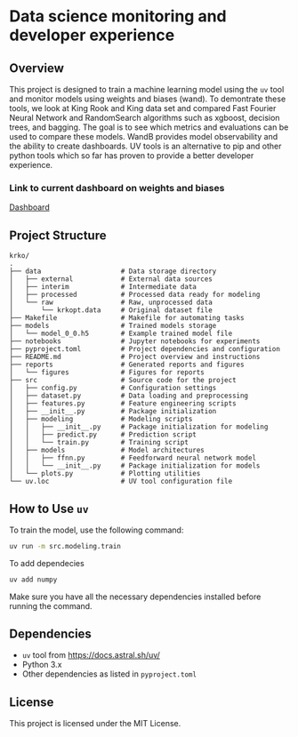 # Data science monitoring and developer experience

## Overview
This project is designed to train a machine learning model using the `uv` tool and monitor models using weights and biases (wand).
To demontrate these tools, we look at King Rook and King data set and compared Fast Fourier Neural Network and RandomSearch algorithms such as xgboost, decision trees, and bagging. The goal is to see which metrics and evaluations can be used to compare these models. WandB provides model observability and the ability to create dashboards. UV tools is an alternative to pip and other python tools which so far has proven to provide a better developer experience.

### Link to current dashboard on weights and biases

[Dashboard](https://wandb.ai/tenderking/my-awesome-project/reports/FFNN-BEST-AND-WORST--Vmlldzo5NjgxNzkz)


## Project Structure
```
krko/
.
├── data                    # Data storage directory
│   ├── external            # External data sources
│   ├── interim             # Intermediate data
│   ├── processed           # Processed data ready for modeling
│   └── raw                 # Raw, unprocessed data
│       └── krkopt.data     # Original dataset file
├── Makefile                # Makefile for automating tasks
├── models                  # Trained models storage
│   └── model_0_0.h5        # Example trained model file
├── notebooks               # Jupyter notebooks for experiments
├── pyproject.toml          # Project dependencies and configuration
├── README.md               # Project overview and instructions
├── reports                 # Generated reports and figures
│   └── figures             # Figures for reports
├── src                     # Source code for the project
│   ├── config.py           # Configuration settings
│   ├── dataset.py          # Data loading and preprocessing
│   ├── features.py         # Feature engineering scripts
│   ├── __init__.py         # Package initialization
│   ├── modeling            # Modeling scripts
│   │   ├── __init__.py     # Package initialization for modeling
│   │   ├── predict.py      # Prediction script
│   │   └── train.py        # Training script
│   ├── models              # Model architectures
│   │   ├── ffnn.py         # Feedforward neural network model
│   │   └── __init__.py     # Package initialization for models
│   └── plots.py            # Plotting utilities
└── uv.loc                  # UV tool configuration file
```

## How to Use `uv`
To train the model, use the following command:

```sh
uv run -m src.modeling.train
```
To add dependecies

```sh
uv add numpy
```

Make sure you have all the necessary dependencies installed before running the command.

## Dependencies
- `uv` tool from https://docs.astral.sh/uv/
- Python 3.x
- Other dependencies as listed in `pyproject.toml`


## License
This project is licensed under the MIT License.
